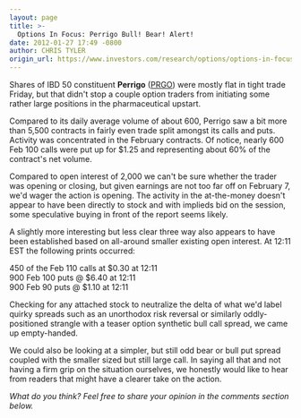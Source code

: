 ```yaml
---
layout: page
title: >-
  Options In Focus: Perrigo Bull! Bear! Alert!
date: 2012-01-27 17:49 -0800
author: CHRIS TYLER
origin_url: https://www.investors.com/research/options/options-in-focus-perrigo-bull-bear-alert/
---
```






Shares of IBD 50 constituent **Perrigo** ([PRGO](https://research.investors.com/quote.aspx?symbol=PRGO)) were mostly flat in tight trade Friday, but that didn't stop a couple option traders from initiating some rather large positions in the pharmaceutical upstart. 

  

Compared to its daily average volume of about 600, Perrigo saw a bit more than 5,500 contracts in fairly even trade split amongst its calls and puts. Activity was concentrated in the February contracts. Of notice, nearly 600 Feb 100 calls were put up for $1.25 and representing about 60% of the contract's net volume. 

  

Compared to open interest of 2,000 we can't be sure whether the trader was opening or closing, but given earnings are not too far off on February 7, we'd wager the action is opening. The activity in the at-the-money doesn't appear to have been directly to stock and with implieds bid on the session, some speculative buying in front of the report seems likely. 

  

A slightly more interesting but less clear three way also appears to have been established based on all-around smaller existing open interest. At 12:11 EST the following prints occurred:

  

450 of the Feb 110 calls at $0.30 at 12:11  
900 Feb 100 puts @ $6.40 at 12:11  
900 Feb 90 puts @ $1.10 at 12:11 

  

Checking for any attached stock to neutralize the delta of what we'd label quirky spreads such as an unorthodox risk reversal or similarly oddly-positioned strangle with a teaser option synthetic bull call spread, we came up empty-handed.

  

We could also be looking at a simpler, but still odd bear or bull put spread coupled with the smaller sized but still large call. In saying all that and not having a firm grip on the situation ourselves, we honestly would like to hear from readers that might have a clearer take on the action.

  

*What do you think? Feel free to share your opinion in the comments section below.*




